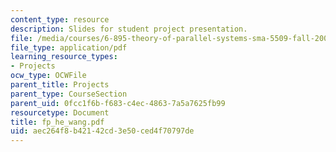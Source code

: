 ```yaml
---
content_type: resource
description: Slides for student project presentation.
file: /media/courses/6-895-theory-of-parallel-systems-sma-5509-fall-2003/aec264f8b42142cd3e50ced4f70797de_fp_he_wang.pdf
file_type: application/pdf
learning_resource_types:
- Projects
ocw_type: OCWFile
parent_title: Projects
parent_type: CourseSection
parent_uid: 0fcc1f6b-f683-c4ec-4863-7a5a7625fb99
resourcetype: Document
title: fp_he_wang.pdf
uid: aec264f8-b421-42cd-3e50-ced4f70797de
---
```

